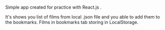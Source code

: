 Simple app created for practice with React.js .

It's shows you list of films from local .json file and you able to add them to the bookmarks.
Films in bookmarks tab storing in LocalStorage.